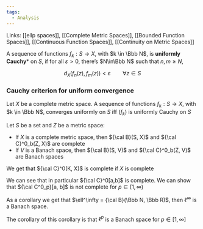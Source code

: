 ```yaml
---
tags:
  - Analysis
---
```

Links: [[ellp spaces]], [[Complete Metric Spaces]], [[Bounded Function Spaces]], [[Continuous Function Spaces]], [[Continuity on Metric Spaces]]

A sequence of functions $f_k :S \to X$, with $k \in \Bbb N$, is ********uniformly Cauchy********* on $S$, if for all $\varepsilon>0$, there’s $N\in\Bbb N$ such that $n, m \ge N$,

$$ d_X(f_n(z) , f_m(z)) < \varepsilon \qquad \forall z \in S $$

### Cauchy criterion for uniform convergence

Let $X$ be a complete metric space. A sequence of functions $f_k :S \to X$, with $k \in \Bbb N$, converges uniformly on $S$ iff $(f_k)$ is uniformly Cauchy on $S$

Let $S$ be a set and $Z$ be a metric space:

- If $X$ is a complete metric space, then ${\cal B}(S, X)$ and ${\cal C}^0_b(Z, X)$ are complete
- If $V$ is a Banach space, then ${\cal B}(S, V)$ and ${\cal C}^0_b(Z, V)$ are Banach spaces

We get that ${\cal C}^0(K, X)$ is complete if $X$ is complete

We can see that in particular ${\cal C}^0[a,b]$ is complete. We can show that ${\cal C^0_p}[a, b]$ is not complete for $p \in [1,\infty)$

As a corollary we get that $\ell^\infty = {\cal B}(\Bbb N, \Bbb R)$, then $\ell ^\infty$ is a Banach space.

The corollary of this corollary is that $\ell^p$ is a Banach space for $p\in [1,\infty]$
